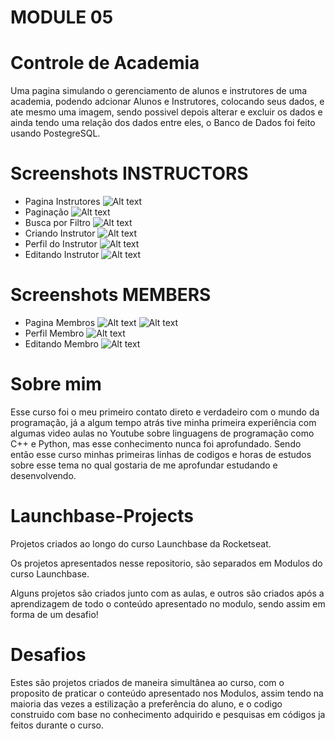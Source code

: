 # MODULE 05

# Controle de Academia

Uma pagina simulando o gerenciamento de alunos e instrutores de uma academia, podendo adcionar Alunos e Instrutores, colocando seus dados, e ate mesmo uma imagem, sendo possivel depois alterar e excluir os dados e ainda tendo uma relação dos dados entre eles, o Banco de Dados foi feito usando PostegreSQL.

# Screenshots INSTRUCTORS
- Pagina Instrutores
![Alt text](https://i.ibb.co/yW9xQqp/Captura-de-Tela-2.png "Instrutor Inicial")
- Paginação
![Alt text](https://i.ibb.co/RHFPb7K/Captura-de-Tela-3.png "Instrutor Paginação")
- Busca por Filtro
![Alt text](https://i.ibb.co/DMCVSPX/Captura-de-Tela-4.png "Instrutor Filtro")
- Criando Instrutor
![Alt text](https://i.ibb.co/KjBWQxC/Captura-de-Tela-5.png "Instrutor Criação")
- Perfil do Instrutor
![Alt text](https://i.ibb.co/02zphxc/Captura-de-Tela-6.png "Instrutor Perfil")
- Editando Instrutor
![Alt text](https://i.ibb.co/ZT0N70C/Captura-de-Tela-7.png "Instrutor Edição")

# Screenshots MEMBERS

- Pagina Membros
![Alt text](https://i.ibb.co/B2Mr1Nk/Captura-de-Tela-8.png "Membro Inicial") ![Alt text](https://i.ibb.co/72CfDmn/Captura-de-Tela-9.png "Perfil Membro")
- Perfil Membro
![Alt text](https://i.ibb.co/72CfDmn/Captura-de-Tela-9.png "Perfil Membro")
- Editando Membro
![Alt text](https://i.ibb.co/yk7pS7Y/Captura-de-Tela-10.png "Editando Membro")


# Sobre mim
Esse curso foi o meu primeiro contato direto e verdadeiro com o mundo da programação, já a algum tempo atrás tive minha primeira experiência com algumas video aulas no Youtube sobre linguagens de programação como C++ e Python, mas esse conhecimento nunca foi aprofundado. Sendo então esse curso minhas primeiras linhas de codigos e horas de estudos sobre esse tema no qual gostaria de me aprofundar estudando e desenvolvendo.

# Launchbase-Projects
Projetos criados ao longo do curso Launchbase da Rocketseat.

Os projetos apresentados nesse repositorio, são separados em Modulos do curso Launchbase.

Alguns projetos são criados junto com as aulas, e outros são criados após a aprendizagem de todo o conteúdo apresentado no modulo, sendo assim em forma de um desafio!


# Desafios
Estes são projetos criados de maneira simultânea ao curso, com o proposito de praticar o conteúdo apresentado nos Modulos, assim tendo na maioria das vezes a estilização a preferência do aluno, e o codigo construido com base no conhecimento adquirido e pesquisas em códigos ja feitos durante o curso.
